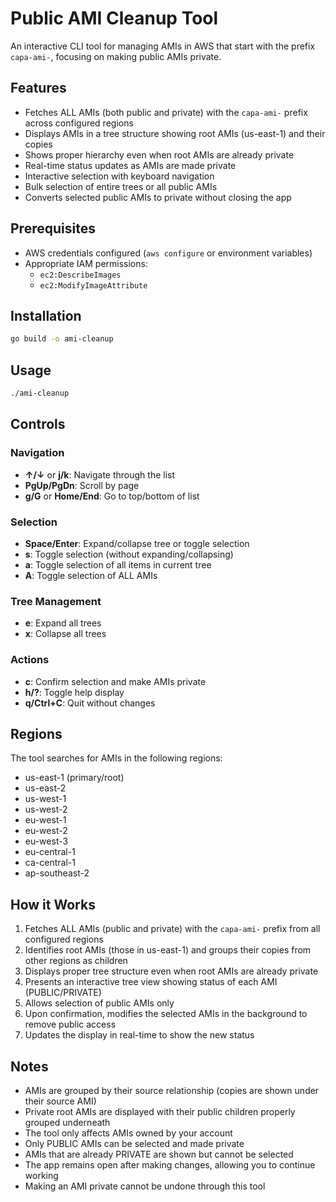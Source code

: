 # Public AMI Cleanup Tool

An interactive CLI tool for managing AMIs in AWS that start with the prefix `capa-ami-`, focusing on making public AMIs private.

## Features

- Fetches ALL AMIs (both public and private) with the `capa-ami-` prefix across configured regions
- Displays AMIs in a tree structure showing root AMIs (us-east-1) and their copies
- Shows proper hierarchy even when root AMIs are already private
- Real-time status updates as AMIs are made private
- Interactive selection with keyboard navigation
- Bulk selection of entire trees or all public AMIs
- Converts selected public AMIs to private without closing the app

## Prerequisites

- AWS credentials configured (`aws configure` or environment variables)
- Appropriate IAM permissions:
  - `ec2:DescribeImages`
  - `ec2:ModifyImageAttribute`

## Installation

```bash
go build -o ami-cleanup
```

## Usage

```bash
./ami-cleanup
```

## Controls

### Navigation
- **↑/↓** or **j/k**: Navigate through the list
- **PgUp/PgDn**: Scroll by page
- **g/G** or **Home/End**: Go to top/bottom of list

### Selection
- **Space/Enter**: Expand/collapse tree or toggle selection
- **s**: Toggle selection (without expanding/collapsing)
- **a**: Toggle selection of all items in current tree
- **A**: Toggle selection of ALL AMIs

### Tree Management
- **e**: Expand all trees
- **x**: Collapse all trees

### Actions
- **c**: Confirm selection and make AMIs private
- **h/?**: Toggle help display
- **q/Ctrl+C**: Quit without changes

## Regions

The tool searches for AMIs in the following regions:
- us-east-1 (primary/root)
- us-east-2
- us-west-1
- us-west-2
- eu-west-1
- eu-west-2
- eu-west-3
- eu-central-1
- ca-central-1
- ap-southeast-2

## How it Works

1. Fetches ALL AMIs (public and private) with the `capa-ami-` prefix from all configured regions
2. Identifies root AMIs (those in us-east-1) and groups their copies from other regions as children
3. Displays proper tree structure even when root AMIs are already private
4. Presents an interactive tree view showing status of each AMI (PUBLIC/PRIVATE)
5. Allows selection of public AMIs only
6. Upon confirmation, modifies the selected AMIs in the background to remove public access
7. Updates the display in real-time to show the new status

## Notes

- AMIs are grouped by their source relationship (copies are shown under their source AMI)
- Private root AMIs are displayed with their public children properly grouped underneath
- The tool only affects AMIs owned by your account
- Only PUBLIC AMIs can be selected and made private
- AMIs that are already PRIVATE are shown but cannot be selected
- The app remains open after making changes, allowing you to continue working
- Making an AMI private cannot be undone through this tool